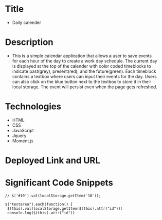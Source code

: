 # Title

- Daily calender

# Description

- This is a simple calendar application that allows a user to save events for each hour of the day to create a work day schedule. The current day is displayed at the top of the calender with color coded timeblocks to indicate past(grey), present(red), and the future(green). Each timeblock contains a textbox where users can input their events for the day. Users can also click on the blue button next to the textbox to store it in their local storage. The event will persist even when the page gets refreshed.

# Technologies

- HTML
- CSS
- JavaScript
- Jquery
- Moment.js

# Deployed Link and URL

# Significant Code Snippets

```$('#9').val(localStorage.getItem('9'));
// $('#10').val(localStorage.getItem('10'));

$("textarea").each(function() {
 $(this).val(localStorage.getItem($(this).attr("id")))
 console.log($(this).attr("id"))

```

